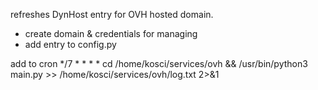 refreshes DynHost entry for OVH hosted domain.

- create domain & credentials for managing
- add entry to config.py 


add to cron
*/7 * * * * cd /home/kosci/services/ovh && /usr/bin/python3 main.py >> /home/kosci/services/ovh/log.txt 2>&1